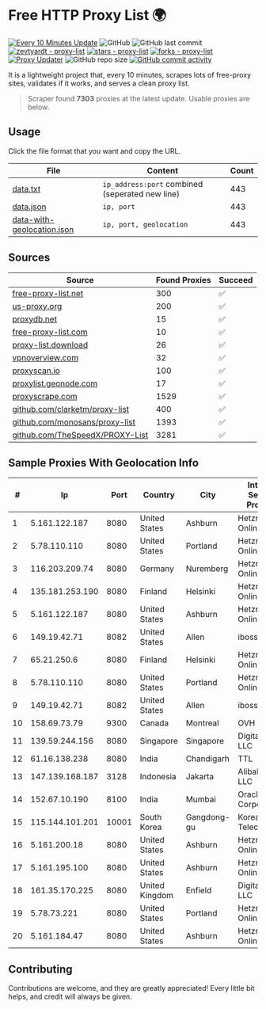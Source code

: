 
# Free HTTP Proxy List 🌍

[![Every 10 Minutes Update](https://github.com/mertguvencli/http-proxy-list/actions/workflows/main.yml/badge.svg?branch=main)](https://github.com/mertguvencli/http-proxy-list/actions/workflows/main.yml)
![GitHub](https://img.shields.io/github/license/mertguvencli/http-proxy-list)
![GitHub last commit](https://img.shields.io/github/last-commit/mertguvencli/http-proxy-list)
[![zevtyardt - proxy-list](https://img.shields.io/static/v1?label=zevtyardt&message=proxy-list&color=blue&logo=github)](https://github.com/zevtyardt/proxy-list "Go to GitHub repo")
[![stars - proxy-list](https://img.shields.io/github/stars/zevtyardt/proxy-list?style=social)](https://github.com/zevtyardt/proxy-list)
[![forks - proxy-list](https://img.shields.io/github/forks/zevtyardt/proxy-list?style=social)](https://github.com/zevtyardt/proxy-list)
[![Proxy Updater](https://github.com/zevtyardt/proxy-list/workflows/Proxy%20Updater/badge.svg)](https://github.com/zevtyardt/proxy-list/actions?query=workflow:"Proxy+Updater")
![GitHub repo size](https://img.shields.io/github/repo-size/zevtyardt/proxy-list)
[![GitHub commit activity](https://img.shields.io/github/commit-activity/m/zevtyardt/proxy-list?logo=commits)](https://github.com/zevtyardt/proxy-list/commits/main)

It is a lightweight project that, every 10 minutes, scrapes lots of free-proxy sites, validates if it works, and serves a clean proxy list.

> Scraper found **7303** proxies at the latest update. Usable proxies are below.

## Usage

Click the file format that you want and copy the URL.

|File|Content|Count|
|----|-------|-----|
|[data.txt](https://raw.githubusercontent.com/mertguvencli/http-proxy-list/main/proxy-list/data.txt)|`ip_address:port` combined (seperated new line)|443|
|[data.json](https://raw.githubusercontent.com/mertguvencli/http-proxy-list/main/proxy-list/data.json)|`ip, port`|443|
|[data-with-geolocation.json](https://raw.githubusercontent.com/mertguvencli/http-proxy-list/main/proxy-list/data-with-geolocation.json)|`ip, port, geolocation`|443|

## Sources

|Source|Found Proxies|Succeed|
|------|-------------|-------|
|[free-proxy-list.net](https://free-proxy-list.net)|300|✅|
|[us-proxy.org](https://www.us-proxy.org)|200|✅|
|[proxydb.net](http://proxydb.net)|15|✅|
|[free-proxy-list.com](https://free-proxy-list.com/?page=&port=&type%5B%5D=http&type%5B%5D=https&up_time=0&search=Search)|10|✅|
|[proxy-list.download](https://www.proxy-list.download/HTTP)|26|✅|
|[vpnoverview.com](https://vpnoverview.com/privacy/anonymous-browsing/free-proxy-servers)|32|✅|
|[proxyscan.io](https://www.proxyscan.io)|100|✅|
|[proxylist.geonode.com](https://proxylist.geonode.com/api/proxy-list?limit=300&page=1&sort_by=lastChecked&sort_type=desc&protocols=http,https)|17|✅|
|[proxyscrape.com](https://api.proxyscrape.com/v2/?request=displayproxies&protocol=http&timeout=10000&country=all&ssl=all&anonymity=all)|1529|✅|
|[github.com/clarketm/proxy-list](https://raw.githubusercontent.com/clarketm/proxy-list/master/proxy-list-raw.txt)|400|✅|
|[github.com/monosans/proxy-list](https://raw.githubusercontent.com/monosans/proxy-list/main/proxies/http.txt)|1393|✅|
|[github.com/TheSpeedX/PROXY-List](https://raw.githubusercontent.com/TheSpeedX/PROXY-List/master/http.txt)|3281|✅|


## Sample Proxies With Geolocation Info

|#|Ip|Port|Country|City|Internet Service Provider|
|-|--|----|-------|----|-------------------------|
|1|5.161.122.187|8080|United States|Ashburn|Hetzner Online GmbH|
|2|5.78.110.110|8080|United States|Portland|Hetzner Online GmbH|
|3|116.203.209.74|8080|Germany|Nuremberg|Hetzner Online GmbH|
|4|135.181.253.190|8080|Finland|Helsinki|Hetzner Online GmbH|
|5|5.161.122.187|8080|United States|Ashburn|Hetzner Online GmbH|
|6|149.19.42.71|8082|United States|Allen|iboss, inc|
|7|65.21.250.6|8080|Finland|Helsinki|Hetzner Online GmbH|
|8|5.78.110.110|8080|United States|Portland|Hetzner Online GmbH|
|9|149.19.42.71|8082|United States|Allen|iboss, inc|
|10|158.69.73.79|9300|Canada|Montreal|OVH SAS|
|11|139.59.244.156|8080|Singapore|Singapore|DigitalOcean, LLC|
|12|61.16.138.238|8080|India|Chandigarh|TTL|
|13|147.139.168.187|3128|Indonesia|Jakarta|Alibaba.com LLC|
|14|152.67.10.190|8100|India|Mumbai|Oracle Corporation|
|15|115.144.101.201|10001|South Korea|Gangdong-gu|Korea Telecom|
|16|5.161.200.18|8080|United States|Ashburn|Hetzner Online GmbH|
|17|5.161.195.100|8080|United States|Ashburn|Hetzner Online GmbH|
|18|161.35.170.225|8080|United Kingdom|Enfield|DigitalOcean, LLC|
|19|5.78.73.221|8080|United States|Portland|Hetzner Online GmbH|
|20|5.161.184.47|8080|United States|Ashburn|Hetzner Online GmbH|



## Contributing

Contributions are welcome, and they are greatly appreciated! Every
little bit helps, and credit will always be given.

